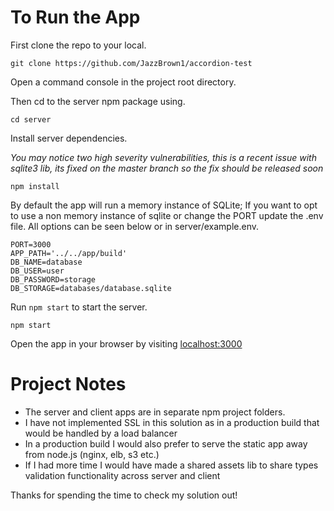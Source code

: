 # To Run the App

First clone the repo to your local.

```
git clone https://github.com/JazzBrown1/accordion-test
```

Open a command console in the project root directory.

Then cd to the server npm package using.

```
cd server
```

Install server dependencies.

*You may notice two high severity vulnerabilities, this is a recent issue with sqlite3 lib, its fixed on the master branch so the fix should be released soon*

```
npm install
```

By default the app will run a memory instance of SQLite; If you want to opt to use a non memory instance of sqlite or change the PORT update the .env file. All options can be seen below or in server/example.env.

```env
PORT=3000
APP_PATH='../../app/build'
DB_NAME=database
DB_USER=user
DB_PASSWORD=storage
DB_STORAGE=databases/database.sqlite
```

Run `npm start` to start the server.

```
npm start
```

Open the app in your browser by visiting [localhost:3000](http://localhost:3000)

# Project Notes

- The server and client apps are in separate npm project folders.
- I have not implemented SSL in this solution as in a production build that would be handled by a load balancer
- In a production build I would also prefer to serve the static app away from node.js (nginx, elb, s3 etc.)
- If I had more time I would have made a shared assets lib to share types validation functionality across server and client

Thanks for spending the time to check my solution out!